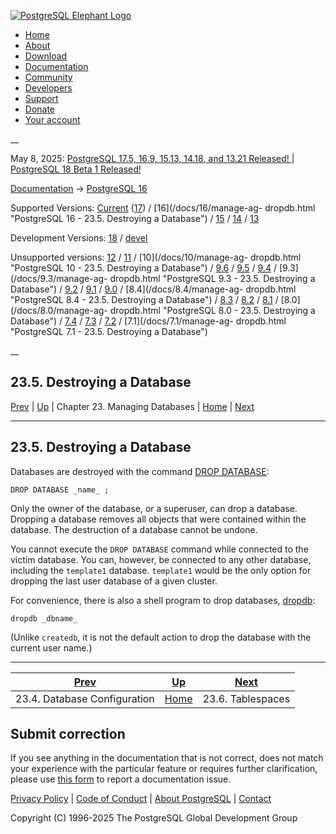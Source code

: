 [ ![PostgreSQL Elephant Logo](/media/img/about/press/elephant.png) ](/)

  * [Home](/ "Home")
  * [About](/about/ "About")
  * [Download](/download/ "Download")
  * [Documentation](/docs/ "Documentation")
  * [Community](/community/ "Community")
  * [Developers](/developer/ "Developers")
  * [Support](/support/ "Support")
  * [Donate](/about/donate/ "Donate")
  * [Your account](/account/ "Your account")

__

May 8, 2025: [ PostgreSQL 17.5, 16.9, 15.13, 14.18, and 13.21 Released! ](/about/news/postgresql-175-169-1513-1418-and-1321-released-3072/) | [ PostgreSQL 18 Beta 1 Released! ](/about/news/postgresql-18-beta-1-released-3070/)

[Documentation](/docs/ "Documentation") -> [PostgreSQL
16](/docs/16/index.html)

Supported Versions: [Current](/docs/current/manage-ag-dropdb.html "PostgreSQL
17 - 23.5. Destroying a Database") ([17](/docs/17/manage-ag-dropdb.html
"PostgreSQL 17 - 23.5. Destroying a Database")) / [16](/docs/16/manage-ag-
dropdb.html "PostgreSQL 16 - 23.5. Destroying a Database") /
[15](/docs/15/manage-ag-dropdb.html "PostgreSQL 15 - 23.5. Destroying a
Database") / [14](/docs/14/manage-ag-dropdb.html "PostgreSQL 14 -
23.5. Destroying a Database") / [13](/docs/13/manage-ag-dropdb.html
"PostgreSQL 13 - 23.5. Destroying a Database")

Development Versions: [18](/docs/18/manage-ag-dropdb.html "PostgreSQL 18 -
23.5. Destroying a Database") / [devel](/docs/devel/manage-ag-dropdb.html
"PostgreSQL devel - 23.5. Destroying a Database")

Unsupported versions: [12](/docs/12/manage-ag-dropdb.html "PostgreSQL 12 -
23.5. Destroying a Database") / [11](/docs/11/manage-ag-dropdb.html
"PostgreSQL 11 - 23.5. Destroying a Database") / [10](/docs/10/manage-ag-
dropdb.html "PostgreSQL 10 - 23.5. Destroying a Database") /
[9.6](/docs/9.6/manage-ag-dropdb.html "PostgreSQL 9.6 - 23.5. Destroying a
Database") / [9.5](/docs/9.5/manage-ag-dropdb.html "PostgreSQL 9.5 -
23.5. Destroying a Database") / [9.4](/docs/9.4/manage-ag-dropdb.html
"PostgreSQL 9.4 - 23.5. Destroying a Database") / [9.3](/docs/9.3/manage-ag-
dropdb.html "PostgreSQL 9.3 - 23.5. Destroying a Database") /
[9.2](/docs/9.2/manage-ag-dropdb.html "PostgreSQL 9.2 - 23.5. Destroying a
Database") / [9.1](/docs/9.1/manage-ag-dropdb.html "PostgreSQL 9.1 -
23.5. Destroying a Database") / [9.0](/docs/9.0/manage-ag-dropdb.html
"PostgreSQL 9.0 - 23.5. Destroying a Database") / [8.4](/docs/8.4/manage-ag-
dropdb.html "PostgreSQL 8.4 - 23.5. Destroying a Database") /
[8.3](/docs/8.3/manage-ag-dropdb.html "PostgreSQL 8.3 - 23.5. Destroying a
Database") / [8.2](/docs/8.2/manage-ag-dropdb.html "PostgreSQL 8.2 -
23.5. Destroying a Database") / [8.1](/docs/8.1/manage-ag-dropdb.html
"PostgreSQL 8.1 - 23.5. Destroying a Database") / [8.0](/docs/8.0/manage-ag-
dropdb.html "PostgreSQL 8.0 - 23.5. Destroying a Database") /
[7.4](/docs/7.4/manage-ag-dropdb.html "PostgreSQL 7.4 - 23.5. Destroying a
Database") / [7.3](/docs/7.3/manage-ag-dropdb.html "PostgreSQL 7.3 -
23.5. Destroying a Database") / [7.2](/docs/7.2/manage-ag-dropdb.html
"PostgreSQL 7.2 - 23.5. Destroying a Database") / [7.1](/docs/7.1/manage-ag-
dropdb.html "PostgreSQL 7.1 - 23.5. Destroying a Database")

__

23.5. Destroying a Database  
---  
[Prev](manage-ag-config.html "23.4. Database Configuration")  | [Up](managing-databases.html "Chapter 23. Managing Databases") | Chapter 23. Managing Databases | [Home](index.html "PostgreSQL 16.9 Documentation") |  [Next](manage-ag-tablespaces.html "23.6. Tablespaces")  
  
* * *

## 23.5. Destroying a Database #

Databases are destroyed with the command [DROP DATABASE](sql-dropdatabase.html
"DROP DATABASE"):

    
    
    DROP DATABASE _name_ ;
    

Only the owner of the database, or a superuser, can drop a database. Dropping
a database removes all objects that were contained within the database. The
destruction of a database cannot be undone.

You cannot execute the `DROP DATABASE` command while connected to the victim
database. You can, however, be connected to any other database, including the
`template1` database. `template1` would be the only option for dropping the
last user database of a given cluster.

For convenience, there is also a shell program to drop databases,
[dropdb](app-dropdb.html "dropdb"):

    
    
    dropdb _dbname_
    

(Unlike `createdb`, it is not the default action to drop the database with the
current user name.)

* * *

[Prev](manage-ag-config.html "23.4. Database Configuration")  | [Up](managing-databases.html "Chapter 23. Managing Databases") |  [Next](manage-ag-tablespaces.html "23.6. Tablespaces")  
---|---|---  
23.4. Database Configuration  | [Home](index.html "PostgreSQL 16.9 Documentation") |  23.6. Tablespaces  
  
## Submit correction

If you see anything in the documentation that is not correct, does not match
your experience with the particular feature or requires further clarification,
please use [this form](/account/comments/new/16/manage-ag-dropdb.html/) to
report a documentation issue.

[Privacy Policy](/about/privacypolicy) | [Code of Conduct](/about/policies/coc/) | [About PostgreSQL](/about/) | [Contact](/about/contact/)  

Copyright (C) 1996-2025 The PostgreSQL Global Development Group


